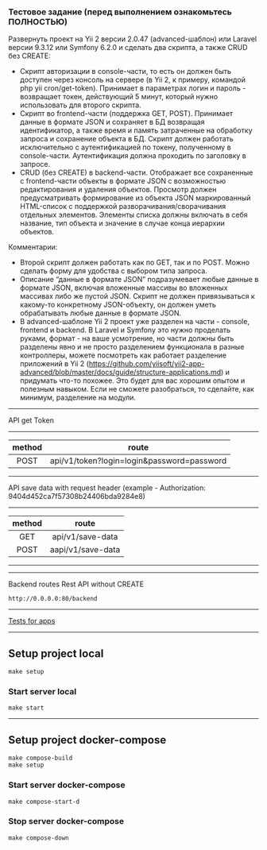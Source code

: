 ### Тестовое задание (перед выполнением ознакомьтесь ПОЛНОСТЬЮ)

Развернуть проект на Yii 2 версии 2.0.47 (advanced-шаблон) или Laravel версии 9.3.12 или Symfony 6.2.0 и сделать два скрипта, а также CRUD без CREATE:
- Скрипт авторизации в console-части, то есть он должен быть доступен через консоль на сервере (в Yii 2, к примеру, командой php yii cron/get-token). Принимает в параметрах логин и пароль - возвращает токен, действующий 5 минут, который нужно использовать для второго скрипта.
- Скрипт во frontend-части (поддержка GET, POST). Принимает данные в формате JSON и сохраняет в БД возвращая идентификатор, а также время и память затраченные на обработку запроса и сохранение объекта в БД. Скрипт должен работать исключительно с аутентификацией по токену, полученному в console-части. Аутентификация должна проходить по заголовку в запросе.
- CRUD (без CREATE) в backend-части. Отображает все сохраненные с frontend-части объекты в формате JSON с возможностью редактирования и удаления объектов. Просмотр должен предусматривать формирование из объекта JSON маркированный HTML-список с поддержкой разворачивания/сворачивания отдельных элементов. Элементы списка должны включать в себя название, тип объекта и значение в случае конца иерархии объектов.

Комментарии:


- Второй скрипт должен работать как по GET, так и по POST. Можно сделать форму для удобства с выбором типа запроса.
- Описание “данные в формате JSON” подразумевает любые данные в формате JSON, включая вложенные массивы во вложенных массивах либо же пустой JSON. Скрипт не должен привязываться к какому-то конкретному JSON-объекту, он должен уметь обрабатывать любые данные в формате JSON.
- В advanced-шаблоне Yii 2 проект уже разделен на части - console, frontend и backend. В Laravel и Symfony это нужно проделать руками, формат - на ваше усмотрение, но части должны быть разделены явно и не просто разделением функционала в разные контроллеры, можете посмотреть как работает разделение приложений в Yii 2 (https://github.com/yiisoft/yii2-app-advanced/blob/master/docs/guide/structure-applications.md) и придумать что-то похожее. Это будет для вас хорошим опытом и полезным навыком. Если не сможете разобраться, то сделайте, как минимум, разделение на модули.

***
API get Token
***

| **method** 	 |              **route**      	              | 
|:------------:|:------------------------------------------:|
|  POST    	   | api/v1/token?login=login&password=password |


***
API save data with request header (example - Authorization: 9404d452ca7f57308b24406bda9284e8)
***

| **method** 	 |    **route**      	    |
|:------------:|:----------------------:|
|   GET    	   |  api/v1/save-data   	   |
|  POST    	   |  aapi/v1/save-data   	   |

***

***
Backend routes Rest API without CREATE
```shell
http://0.0.0.0:80/backend
```
***

[Tests for apps](https://github.com/AslanAV/ipvorogcov-test/tree/main/tests/Feature)

***


## Setup project local

```shell
make setup
```

### Start server local
```shell
make start
```

***

## Setup project docker-compose
```shell
make compose-build
make setup
```

### Start server docker-compose
```shell
make compose-start-d
```

### Stop server docker-compose
```shell
make compose-down
```
